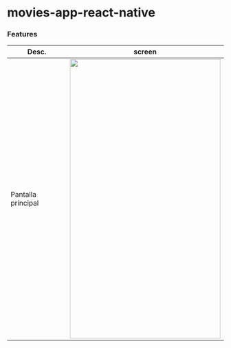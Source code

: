 # movies-app-react-native


### Features ###
| Desc.        | screen         | 
| ------------- |:-------------:| 
|Pantalla principal    | <img src="https://i.ibb.co/7rFWzRd/App-peliculas.gif" width="350" height="650">|

